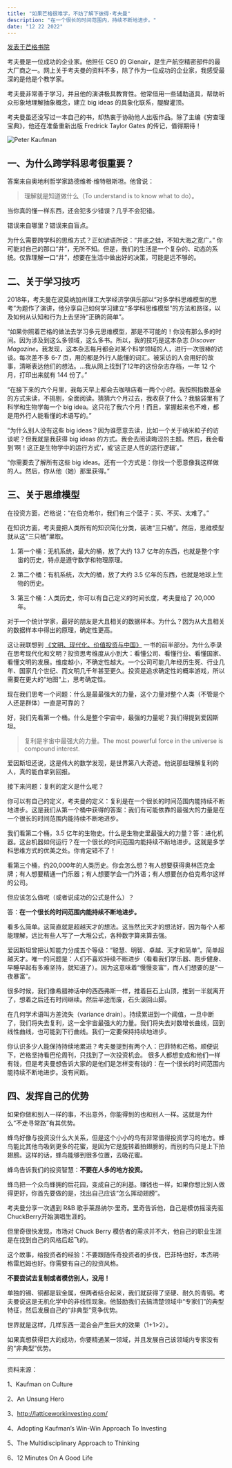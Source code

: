 ```yaml
---
title: "如果芒格很难学，不妨了解下彼得·考夫曼"
description: "在一个很长的时间范围内，持续不断地进步。"
date: "12 22 2022"
---
```


[发表于芒格书院](https://mp.weixin.qq.com/s?__biz=Mzg4Mzc2MDA0Nw==&mid=2247489386&idx=1&sn=4a87f17a532589884df62a8b2e2b1c2b&chksm=cf43d9aaf83450bcee6bf9277ab653024e9a3affeca8c182f41d79de16aeba9d79a0e24f80dc&scene=21#wechat_redirect)

考夫曼是一位成功的企业家。他担任 CEO 的 Glenair，是生产航空精密部件的最大厂商之一。网上关于考夫曼的资料不多，除了作为一位成功的企业家，我感受最深的是他是个教学家。

考夫曼非常善于学习，并且他的演讲极具教育性。他常借用一些辅助道具，帮助听众形象地理解抽象概念，建立 big ideas 的具象化联系，醍醐灌顶。

考夫曼虽还没写过一本自己的书，却热衷于协助他人出版作品。除了主编《穷查理宝典》，他还在准备重新出版 Fredrick Taylor Gates 的传记，值得期待！

![Peter Kaufman](/blogimages/peterKaufman.webp)

## 一、为什么跨学科思考很重要？

答案来自奥地利哲学家路德维希·维特根斯坦。他曾说：

> 理解就是知道做什么（To understand is to know what to do）。

当你真的懂一样东西，还会犯多少错误？几乎不会犯错。

错误来自哪里？错误来自盲点。

为什么需要跨学科的思维方式？正如谚语所说：“井底之蛙，不知大海之宽广。” 你可能对自己的那口“井”，无所不知。但是，我们的生活是一个复杂的、动态的系统。仅靠理解一口“井”，想要在生活中做出好的决策，可能是远不够的。


## 二、关于学习技巧

2018年，考夫曼在波莫纳加州理工大学经济学俱乐部以“对多学科思维模型的思考”为题作了演讲，他分享自己如何学习建立“多学科思维模型”的方法和路径，以及如何从认知和行为上去坚持“正确的简单”。

“如果你照着芒格的做法去学习多元思维模型，那是不可能的！你没有那么多的时间。因为涉及到这么多领域，这么多书。所以，我的技巧是这本杂志 *Discover Magazine*。我发现，这本杂志每月都会对某个科学领域的人，进行一次很棒的访谈。每次差不多 6-7 页，用的都是外行人能懂的词汇。被采访的人会用好的故事，清晰表达他们的想法。…我从网上找到了12年的这份杂志存档，一年 12 个月，打印出来就有 144 份了。”

“在接下来的六个月里，我每天早上都会去咖啡店看一两个小时。我按照指数基金的方式来读，不挑剔，全面阅读。猜猜六个月过去，我收获了什么？我脑袋里有了科学和生物学每一个 big idea。这只花了我六个月！而且，掌握起来也不难，都是用外行人能看懂的术语写的。”

“为什么别人没有这些 big ideas？因为谁愿意去读，比如一个关于纳米粒子的访谈呢？但我就是我获得 big ideas 的方式。我会去阅读晦涩的主题。然后，我会看到‘啊！这正是生物学中的运行方式’，或‘这正是人性的运行逻辑’。”

“你需要去了解所有这些 big ideas。还有一个方式是：你找一个愿意像我这样做的人。然后，你从他（她）那里获得。”

## 三、关于思维模型

在投资方面，芒格说：“在伯克希尔，我们有三个篮子：买、不买、太难了。”

在知识方面，考夫曼把人类所有的知识简化分类，装进“三只桶”。然后，思维模型就从这“三只桶”里取。

1. 第一个桶：无机系统，最大的桶，放了大约 13.7 亿年的东西，也就是整个宇宙的历史，特点是遵守数学和物理原理。

2. 第二个桶：有机系统，次大的桶，放了大约 3.5 亿年的东西，也就是地球上生物的历史。

3. 第三个桶：人类历史，你可以有自己定义的时间长度，考夫曼给了 20,000 年。
   

对于一个统计学家，最好的朋友是大且相关的数据样本。为什么？因为从大且相关的数据样本中得出的原理，确定性更高。

这让我联想到 [《文明、现代化、价值投资与中国》](/blog/02-li-lu-value-investing-china) 一书的前半部分。为什么李录在思考现代化和文明？投资思考维度从小到大：看懂公司、看懂行业、看懂国家、看懂文明的发展。维度越小，不确定性越大。一个公司可能几年经历生死、行业几年、国家几个世纪、而文明几千年甚至更久。投资是追求确定性的概率游戏，所以需要在更大的“地图“上，思考确定性。

现在我们思考一个问题：什么是最最强大的力量，这个力量对整个人类（不管是个人还是群体）一直是可靠的？

好，我们先看第一个桶。什么是整个宇宙中，最强的力量呢？我们得提到爱因斯坦。

> 复利是宇宙中最强大的力量。The most powerful force in the universe is compound interest.

爱因斯坦还说，这是伟大的数学发现，是世界第八大奇迹。他说那些理解复利的人，真的能白拿到回报。

接下来问题：复利的定义是什么呢？

你可以有自己的定义，考夫曼的定义：复利是在一个很长的时间范围内能持续不断地进步。这是我们从第一个桶中获得的答案：我们有可能依靠的最强大的力量是在一个很长的时间范围内能持续不断地进步。

我们看第二个桶，3.5 亿年的生物史。什么是生物史里最强大的力量？答：进化机器。这台机器如何运行？在一个很长的时间范围内能持续不断地进步。这就是多学科思维方式的优美之处。你肯定错不了！

看第三个桶，约20,000年的人类历史。你会怎么想？有人想要获得奥林匹克金牌；有人想要精通一门乐器；有人想要学会一门外语；有人想要创办伯克希尔这样的公司。

但应该怎么做呢（或者说成功的公式是什么）？

答：**在一个很长的时间范围内能持续不断地进步。**

看多么简单。这简直就是超越天才的想法。这当然比天才的想法好，因为每个人都能理解，远比有些人写了一大堆公式，各种数字算来算去强。

爱因斯坦曾把认知能力分成五个等级：“聪慧、明智、卓越、天才和简单”。简单超越天才。唯一的问题是：人们不喜欢持续不断进步（看看我们学乐器、跑步健身、早睡早起有多难坚持，就知道了）。因为这意味着“慢慢变富”，而人们想要的是“一夜暴富”。

很多时候，我们像希腊神话中的西西弗斯一样，推着巨石上山顶，推到一半就离开了，想着之后还有时间继续。然后半途而废，石头滚回山脚。

在几何学术语叫方差流失（variance drain）。持续累进到一个阈值，一旦中断了，我们将失去复利，这一全宇宙最强大的力量。我们将失去对数增长曲线，回到线性曲线，也可能到下行曲线。我们一定要保持持续地进步。

你认识多少人能保持持续地累进？考夫曼提到有两个人：巴菲特和芒格。顺便说下，芒格坚持看巴伦周刊，只找到了一次投资机会。
很多人都想变成和他们一样有钱，但是考夫曼想告诉大家的是他们是怎样变有钱的：在一个很长的时间范围内能持续不断地进步。没有间断。

## 四、发挥自己的优势

如果你做和别人一样的事，不出意外，你能得到的也和别人一样。这就是为什么“不走寻常路”有其优势。

蜂鸟好像与投资没什么大关系，但是这个小小的鸟有非常值得投资学习的地方。蜂鸟能比其他鸟吸到更多的花蜜，是因为它是旋转着拍翅膀的，而别的鸟只是上下拍翅膀。这样的话，蜂鸟能够到很多位置，去吸花蜜。

蜂鸟告诉我们的投资智慧：**不要在人多的地方投资。**

蜂鸟把一个众鸟蜂拥的后花园，变成自己的利基。赚钱也一样，如果你想比别人做得更好，你首先要做的是，找出自己应该“怎么挥动翅膀”。

考夫曼分享一次遇到 R&B 歌手莱昂纳尔·里奇。里奇告诉他，自己是模仿摇滚先驱ChuckBerry开始演唱生涯的。

但里奇很快发现，市场对 Chuck Berry 模仿者的需求并不大，他自己的职业生涯是在找到自己的风格后起飞的。

这个故事，给投资者的经验：不要跟随传奇投资者的步伐，巴菲特也好，本杰明·格雷厄姆也好。你需要有自己的投资风格。

**不要尝试去复制或者模仿别人，没用！**

单独的锡、铜都是软金属，但两者结合起来，我们就获得了坚硬、耐久的青铜。考夫曼说这是无机化学中的非线性现象。他鼓励我们去搞清楚领域中“专家们”的典型特征，然后发展自己的“非典型”竞争优势。

世界就是这样，几样东西一混合会产生巨大的效果（1+1>2）。

如果真想获得巨大的成功，你要精通某一领域，并且发展自己该领域内专家没有的“非典型”优势。

---

资料来源：  

1、Kaufman on Culture

2、An Unsung Hero

3、http://latticeworkinvesting.com/

4、Adopting Kaufman’s Win-Win Approach To Investing

5、The Multidisciplinary Approach to Thinking

6、12 Minutes On A Good Life